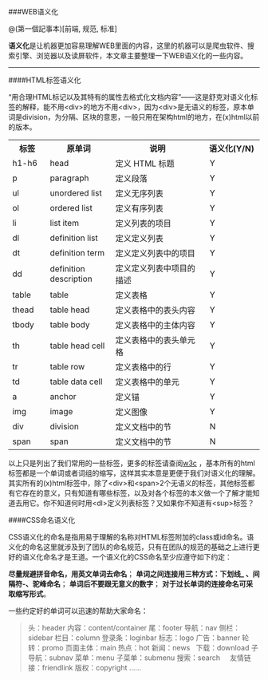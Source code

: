 ###WEB语义化

@(第一個記事本)[前端, 规范, 标准]

**语义化**是让机器更加容易理解WEB里面的内容，这里的机器可以是爬虫软件、搜索引擎、浏览器以及读屏软件，本文章主要整理一下WEB语义化的一些内容。
 


-------------------

####HTML标签语义化

“用合理HTML标记以及其特有的属性去格式化文档内容”——这是舒克对语义化标签的解释，能不用&lt;div>的地方不用&lt;div>，因为&lt;div>是无语义的标签，原本单词是division，为分隔、区块的意思，一般只用在架构html的地方，在(x)html以前的版本。
<table>
<tbody>
<tr>
<th scope="col" width="66">标签</th>
<th scope="col" width="128">原单词</th>
<th scope="col" width="220">说明</th>
<th scope="col" width="119">语义化(Y/N)</th>
</tr>
<tr>
<td>h1-h6</td>
<td>head</td>
<td>定义 HTML 标题</td>
<td>&nbsp;Y</td>
</tr>
<tr>
<td>p</td>
<td>paragraph</td>
<td>定义段落</td>
<td>&nbsp;Y</td>
</tr>
<tr>
<td>ul</td>
<td>unordered list</td>
<td>定义无序列表</td>
<td>&nbsp;Y</td>
</tr>
<tr>
<td>ol</td>
<td>ordered list</td>
<td>定义有序列表</td>
<td>&nbsp;Y</td>
</tr>
<tr>
<td>li</td>
<td>list item</td>
<td>定义列表的项目</td>
<td>&nbsp;Y</td>
</tr>
<tr>
<td>dl</td>
<td>definition list</td>
<td>定义定义列表</td>
<td>&nbsp;Y</td>
</tr>
<tr>
<td>dt</td>
<td>definition term</td>
<td>定义定义列表中的项目</td>
<td>&nbsp;Y</td>
</tr>
<tr>
<td>dd</td>
<td>definition description</td>
<td>定义定义列表中项目的描述</td>
<td>&nbsp;Y</td>
</tr>
<tr>
<td>table</td>
<td>table</td>
<td>定义表格</td>
<td>&nbsp;Y</td>
</tr>
<tr>
<td>thead</td>
<td>table head</td>
<td>定义表格中的表头内容</td>
<td>&nbsp;Y</td>
</tr>
<tr>
<td>tbody</td>
<td>table body</td>
<td>定义表格中的主体内容</td>
<td>&nbsp;Y</td>
</tr>
<tr>
<td>th</td>
<td>table head cell</td>
<td>定义表格中的表头单元格</td>
<td>&nbsp;Y</td>
</tr>
<tr>
<td>tr</td>
<td>table row</td>
<td>定义表格中的行</td>
<td>&nbsp;Y</td>
</tr>
<tr>
<td>td</td>
<td>table data cell</td>
<td>定义表格中的单元</td>
<td>&nbsp;Y</td>
</tr>
<tr>
<td>a</td>
<td>anchor</td>
<td>定义锚</td>
<td>&nbsp;Y</td>
</tr>
<tr>
<td>img</td>
<td>image</td>
<td>定义图像</td>
<td>&nbsp;Y</td>
</tr>
<tr>
<td>div</td>
<td>division</td>
<td>定义文档中的节</td>
<td>&nbsp;N</td>
</tr>
<tr>
<td>span</td>
<td>span</td>
<td>定义文档中的节</td>
<td>&nbsp;N</td>
</tr>
</tbody>
</table>

以上只是列出了我们常用的一些标签，更多的标签请查阅[w3c](http://www.w3school.com.cn/tags/html_ref_byfunc.asp) ，基本所有的html标签都是一个单词或者词组的缩写，这样其实本意是更便于我们对语义化的理解。其实所有的(x)html标签中，除了&lt;div>和&lt;span>2个无语义的标签，其他标签都有它存在的意义，只有知道有哪些标签，以及对各个标签的本义做一个了解才能知道去用它。你不知道何时用&lt;dl>定义列表标签？又如果你不知道有&lt;sup>标签？


####CSS命名语义化

CSS语义化的命名是指用易于理解的名称对HTML标签附加的class或id命名。语义化的命名这里就涉及到了团队的命名规范，只有在团队的规范的基础之上进行更好的语义化命名才是王道。一个语义化的CSS命名至少应遵守如下约定：

**尽量规避拼音命名，用英文单词去命名**；
**单词之间连接用三种方式：下划线_  、间隔符-、驼峰命名**；
**单词后不要跟无意义的数字**；
**对于过长单词的连接命名可采取缩写形式**。

一些约定好的单词可以迅速的帮助大家命名：

>头：header
内容：content/container
尾：footer
导航：nav
侧栏：sidebar
栏目：column
登录条：loginbar
标志：logo
广告：banner
轮转：promo
页面主体：main
热点：hot
新闻：news&nbsp;&nbsp;
下载：download
子导航：subnav
菜单：menu
子菜单：submenu
搜索：search&nbsp;&nbsp;&nbsp;&nbsp;
友情链接：friendlink
版权：copyright ......
